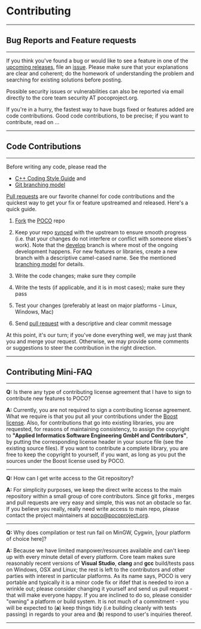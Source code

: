 # Contributing

---
## Bug Reports and Feature requests
---
If you think you've found a bug or would like to see a feature in one of the [upcoming releases](https://github.com/pocoproject/poco/milestones), file an [issue](https://github.com/pocoproject/poco/issues). Please make sure that your explanations are clear and coherent; do the homework of understanding the problem and searching for existing solutions before posting.

Possible security issues or vulnerabilities can also be reported via email directly to the core team security AT pocoproject.org.

If you're in a hurry, the fastest way to have bugs fixed or features added are code contributions. Good code contributions, to be precise; if you want to contribute, read on ...

---


## Code Contributions
---
Before writing any code, please read the

* [C++ Coding Style Guide](http://www.appinf.com/download/CppCodingStyleGuide.pdf) and
* [Git branching model](http://nvie.com/posts/a-successful-git-branching-model/)

[Pull requests](https://help.github.com/articles/using-pull-requests/) are our favorite channel for code contributions and the quickest way to get your fix or feature upstreamed and released. Here's a quick guide.

1. [Fork](https://help.github.com/articles/fork-a-repo/) the [POCO](https://github.com/pocoproject/poco) repo

2. Keep your repo [synced](https://help.github.com/articles/syncing-a-fork/) with the upstream to ensure smooth progress (i.e. that your changes do not interfere or conflict with someone elses's work). Note that the [develop](https://github.com/pocoproject/poco/tree/develop) branch is where most of the ongoing development happens. For new features or libraries, create a new branch with a descriptive camel-cased name. See the mentioned [branching model](http://nvie.com/posts/a-successful-git-branching-model/) for details.

3. Write the code changes; make sure they compile

4. Write the tests (if applicable, and it is in most cases); make sure they pass

5. Test your changes (preferably at least on major platforms - Linux, Windows, Mac)

6. Send [pull request](https://help.github.com/articles/using-pull-requests/) with a descriptive and clear commit message

At this point, it's our turn; if you've done everything well, we may just thank you and merge your request. Otherwise, we may provide some comments or suggestions to steer the contribution in the right direction.

---

## Contributing Mini-FAQ
---
**Q:** Is there any type of contributing license agreement that I have to sign to contribute new features to POCO?

**A:** Currently, you are not required to sign a contributing license agreement. What we require is that you put all your contributions under the [Boost license](https://spdx.org/licenses/BSL-1.0). Also, for contributions that go into existing libraries, you are requested, for reasons of maintaining consistency, to assign the copyright to **"Applied Informatics Software Engineering GmbH and Contributors"**, by putting the corresponding license header in your source file (see the existing source files). If you want to contribute a complete library, you are free to keep the copyright to yourself, if you want, as long as you put the sources under the Boost license used by POCO.

---

**Q:** How can I get write access to the Git repository?

**A:** For simplicity purposes, we keep the direct write access to the main repository within a small group of core contributors. Since git forks , merges and pull requests are very easy and simple, this was not an obstacle so far. If you believe you really, really need write access to main repo, please contact the project maintainers at poco@pocoproject.org.

---

**Q:** Why does compilation or test run fail on MinGW, Cygwin, [your platform of choice here]?

**A:** Because we have limited manpower/resources available and can't keep up with every minute detail of every platform. Core team makes sure reasonably recent versions of **Visual Studio**, **clang** and **gcc** build/tests pass on Windows, OSX and Linux; the rest is left to the contributors and other parties with interest in particular platforms. As its name says, POCO is very portable and typically it is a minor code fix or ifdef that is needed to iron a wrinkle out; please consider changing it yourself and send us pull request - that will make everyone happy. If you are inclined to do so, please consider "owning" a platform or build system. It is not much of a commitment - you will be expected to (**a**) keep things tidy (i.e building cleanly with tests passing) in regards to your area and (**b**) respond to user's inquiries thereof.

---
